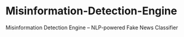 # Misinformation-Detection-Engine
 Misinformation Detection Engine – NLP-powered Fake News Classifier

